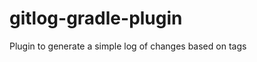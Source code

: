 gitlog-gradle-plugin
====================

Plugin to generate a simple log of changes based on tags 
